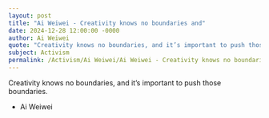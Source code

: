 ```yaml
---
layout: post
title: "Ai Weiwei - Creativity knows no boundaries and"
date: 2024-12-28 12:00:00 -0000
author: Ai Weiwei
quote: "Creativity knows no boundaries, and it’s important to push those boundaries."
subject: Activism
permalink: /Activism/Ai Weiwei/Ai Weiwei - Creativity knows no boundaries and
---
```


Creativity knows no boundaries, and it’s important to push those boundaries.

- Ai Weiwei
